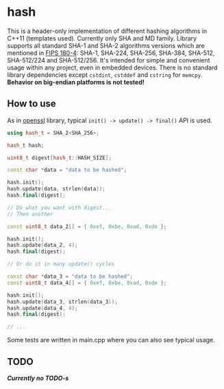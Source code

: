 # hash

This is a header-only implementation of different hashing algorithms in C++11 (templates used). Currently
only SHA and MD family. Library supports all standard SHA-1 and SHA-2 algorithms versions which are 
mentioned in [FIPS 180-4][1]: SHA-1, SHA-224, SHA-256, SHA-384, SHA-512, SHA-512/224 and SHA-512/256. 
It's intended for simple and convenient usage within any project, even in embedded devices. There is 
no standard library dependencies except `cstdint`, `cstddef` and `cstring` for `memcpy`.
**Behavior on big-endian platforms is not tested!**

## How to use

As in [openssl][2] library, typical `init() -> update() -> final()` API is used. 

```cpp
using hash_t = SHA_2<SHA_256>;

hash_t hash;

uint8_t digest[hash_t::HASH_SIZE];

const char *data = "data to be hashed";

hash.init();
hash.update(data, strlen(data));
hash.final(digest);

// Do what you want with digest...
// Then another

const uint8_t data_2[] = { 0xef, 0xbe, 0xad, 0xde };

hash.init();
hash.update(data_2, 4);
hash.final(digest);

// Or do it in many update() cycles

const char *data_3 = "data to be hashed";
const uint8_t data_4[] = { 0xef, 0xbe, 0xad, 0xde };

hash.init();
hash.update(data_3, strlen(data_3));
hash.update(data_4, 4);
hash.final(digest);

// ...

```

Some tests are written in main.cpp where you can also see typical usage.

## TODO

**_Currently no TODO-s_**

[1]: https://nvlpubs.nist.gov/nistpubs/FIPS/NIST.FIPS.180-4.pdf
[2]: https://github.com/openssl/openssl
